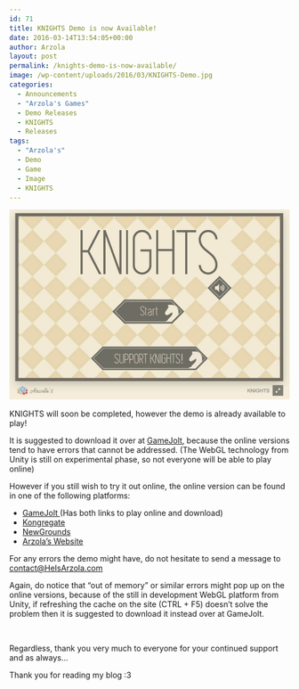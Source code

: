 ```yaml
---
id: 71
title: KNIGHTS Demo is now Available!
date: 2016-03-14T13:54:05+00:00
author: Arzola
layout: post
permalink: /knights-demo-is-now-available/
image: /wp-content/uploads/2016/03/KNIGHTS-Demo.jpg
categories:
  - Announcements
  - "Arzola's Games"
  - Demo Releases
  - KNIGHTS
  - Releases
tags:
  - "Arzola's"
  - Demo
  - Game
  - Image
  - KNIGHTS
---
```

<a href="/KNIGHTS/demo" target="_blank" rel="attachment noopener wp-att-72"><img class="aligncenter wp-image-72" src="/images/posts/2016/03/KNIGHTS-Demo.jpg" alt="KNIGHTS Demo"   /></a>

KNIGHTS will soon be completed, however the demo is already available to play!

It is suggested to download it over at <a href="http://gamejolt.com/games/knights-official-demo/131282" target="_blank" rel="noopener">GameJolt</a>, because the online versions tend to have errors that cannot be addressed. (The WebGL technology from Unity is still on experimental phase, so not everyone will be able to play online)

However if you still wish to try it out online, the online version can be found in one of the following platforms:

  * <a href="http://gamejolt.com/games/knights-official-demo/131282" target="_blank" rel="noopener">GameJolt </a>(Has both links to play online and download)
  * <a href="http://www.kongregate.com/games/R_Soul/knights/" target="_blank" rel="noopener">Kongregate</a>
  * <a href="http://www.newgrounds.com/portal/view/671830" target="_blank" rel="noopener">NewGrounds</a>
  * <a href="/KNIGHTS/demo/" target="_blank" rel="noopener">Arzola&#8217;s Website</a>

For any errors the demo might have, do not hesitate to send a message to contact@HeIsArzola.com

Again, do notice that &#8220;out of memory&#8221; or similar errors might pop up on the online versions, because of the still in development WebGL platform from Unity, if refreshing the cache on the site (CTRL + F5) doesn&#8217;t solve the problem then it is suggested to download it instead over at GameJolt.

&nbsp;

Regardless, thank you very much to everyone for your continued support and as always&#8230;

Thank you for reading my blog :3

<!-- AddThis Advanced Settings generic via filter on the_content -->

<!-- AddThis Share Buttons generic via filter on the_content -->